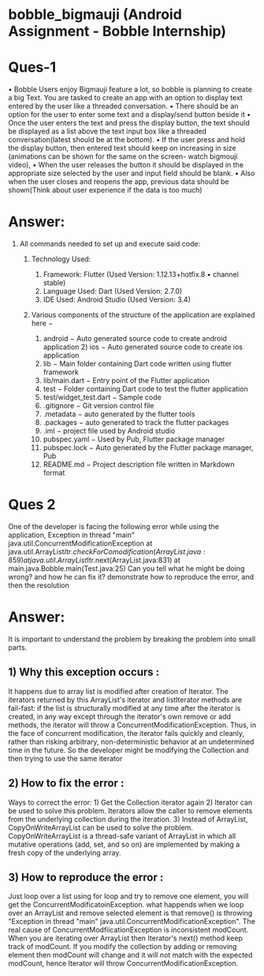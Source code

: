 # bobble_bigmauji (Android Assignment - Bobble Internship)

# Ques-1
• Bobble Users enjoy Bigmauji feature a lot, so bobble is planning to create a big Text.
You are tasked to create an app with an option to display text entered by the user like a
threaded conversation.
• There should be an option for the user to enter some text and a display/send button
beside it
• Once the user enters the text and press the display button, the text should be displayed
as a list above the text input box like a threaded conversation(latest should be at the
bottom).
• If the user press and hold the display button, then entered text should keep on increasing
in size (animations can be shown for the same on the screen- watch bigmouji video),
• When the user releases the button it should be displayed in the appropriate size selected
by the user and input field should be blank.
• Also when the user closes and reopens the app, previous data should be shown(Think
about user experience if the data is too much)

# Answer:
1) All commands needed to set up and execute said code:
	1) Technology Used: 
		1) Framework: Flutter (Used Version: 1.12.13+hotfix.8 • channel stable)
		2) Language Used: Dart (Used Version: 2.7.0)
		3) IDE Used: Android Studio (Used Version: 3.4)
							
	2) Various components of the structure of the application are explained here −
		1) android − Auto generated source code to create android application
                2) ios − Auto generated source code to create ios application
 		3) lib − Main folder containing Dart code written using flutter framework
		4) lib/main.dart − Entry point of the Flutter application
		5) test − Folder containing Dart code to test the flutter application
		6) test/widget_test.dart − Sample code
		7) .gitignore − Git version control file
		8) .metadata − auto generated by the flutter tools
		9) .packages − auto generated to track the flutter packages
		10) .iml − project file used by Android studio
		11) pubspec.yaml − Used by Pub, Flutter package manager
		12) pubspec.lock − Auto generated by the Flutter package manager, Pub
		13) README.md − Project description file written in Markdown format
		
		
# Ques 2
One of the developer is facing the following error while using the application,
Exception in thread "main" java.util.ConcurrentModificationException
at java.util.ArrayList$Itr.checkForComodification(ArrayList.java:859)
at java.util.ArrayList$Itr.next(ArrayList.java:831)
at main.java.Bobble.main(Test.java:25)
Can you tell what he might be doing wrong? and how he can fix it? demonstrate how to
reproduce the error, and then the resolution

# Answer:
It is important to understand the problem by breaking the problem into small parts.

## 1) Why this exception occurs : 
It happens due to array list is modified after creation of Iterator. The iterators returned by this ArrayList's iterator and listIterator methods are fail-fast: if the list is structurally modified at any time after the iterator is created, in any way except through the iterator's own remove or add methods, the iterator will throw a ConcurrentModificationException. Thus, in the face of concurrent modification, the iterator fails quickly and cleanly, rather than risking arbitrary, non-deterministic behavior at an undetermined time in the future.
So the developer might be modifying the Collection and then trying to use the same iterator

## 2) How to fix the error :
Ways to correct the error:
	1) Get the Collection iterator again
	2) Iterator can be used to solve this problem. Iterators allow the caller to remove elements from the underlying collection during the iteration.
	3) Instead of ArrayList, CopyOnWriteArrayList can be used to solve the problem. CopyOnWriteArrayList is a thread-safe variant of ArrayList in which all mutative 	operations (add, set, and so on) are implemented by making a fresh copy of the underlying array.
	
	
## 3) How to reproduce the error :
Just loop over a list using for loop and try to remove one element, you will get the ConcurrentModificatoinException.
what happends when we loop over an ArrayList and remove selected element is that remove() is throwing "Exception in thread "main" java.util.ConcurrentModificationException".
The real cause of ConcurrentModfiicationException is inconsistent modCount. When you are iterating over ArrayList then Iterator's next() method keep track of modCount. If you modify the collection by adding or removing element then modCount will change and it will not match with the expected modCount, hence Iterator will throw ConcurrentModificationException.



			
	

